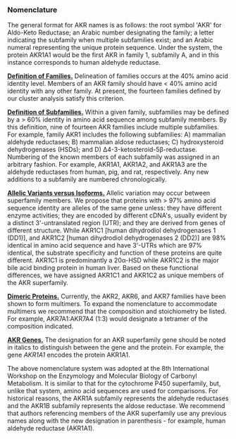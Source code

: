 ### Nomenclature

The general format for AKR names is as follows: the root symbol 'AKR' for
Aldo-Keto Reductase; an Arabic number designating the family; a letter
indicating the subfamily when multiple subfamilies exist; and an Arabic numeral
representing the unique protein sequence. Under the system, the protein AKR1A1
would be the first AKR in family 1, subfamily A, and in this instance
corresponds to human aldehyde reductase.

**<u>Definition of Families.</u>** Delineation of families occurs at the 40%
amino acid identity level. Members of an AKR family should have < 40% amino acid
identity with any other family. At present, the fourteen families defined by our
cluster analysis satisfy this criterion.

**<u>Definition of Subfamilies.</u>** Within a given family, subfamilies may be
defined by a > 60% identity in amino acid sequence among subfamily members. By
this definition, nine of fourteen AKR families include multiple subfamilies. For
example, family AKR1 includes the following subfamilies: A) mammalian aldehyde
reductases; B) mammalian aldose reductases; C) hydroxysteroid dehydrogenases
(HSDs); and D) Δ4-3-ketosteroid-5β-reductase. Numbering of the known members of
each subfamily was assigned in an arbitrary fashion. For example, AKR1A1,
AKR1A2, and AKR1A3 are the aldehyde reductases from human, pig, and rat,
respectively. Any new additions to a subfamily are numbered chronologically.

**<u>Allelic Variants versus Isoforms.</u>** Allelic variation may occur between
superfamily members. We propose that proteins with > 97% amino acid sequence
identity are alleles of the same gene unless: they have different enzyme
activities; they are encoded by different cDNA's, usually evident by a distinct
3'-untranslated region (UTR); and they are derived from genes of different
structure. While AKR1C1 [human dihydrodiol dehydrogenases 1 (DD1)], and AKR1C2
[human dihydrodiol dehydrogenases 2 (DD2)] are 98% identical in amino acid
sequence and have 3'-UTRs which are 97% identical, the substrate specificity and
function of these proteins are quite different. AKR1C1 is predominantly a
20α-HSD while AKR1C2 is the major bile acid binding protein in human liver.
Based on these functional differences, we have assigned AKR1C1 and AKR1C2 as
unique members of the AKR superfamily.

**<u>Dimeric Proteins.</u>** Currently, the AKR2, AKR6, and AKR7 families have
been shown to form multimers. To expand the nomenclature to accommodate
multimers we recommend that the composition and stoichiometry be listed. For
example, AKR7A1:AKR7A4 (1:3) would designate a tetramer of the composition
indicated.

**<u>AKR Genes.</u>** The designation for an AKR superfamily gene should be
noted in italics to distinguish between the gene and the protein. For example,
the gene *AKR1A1* encodes the protein AKR1A1.

The above nomenclature system was adopted at the 8th International Workshop on
the Enzymology and Molecular Biology of Carbonyl Metabolism. It is similar to
that for the cytochrome P450 superfamily, but, unlike that system, amino acid
sequences are used for comparisons. For historical reasons, the AKR1A subfamily
represents the aldehyde reductases and the AKR1B subfamily represents the aldose
reductase. We recommend that authors referencing members of the AKR superfamily
use any previous names along with the new designation in parenthesis - for
example, human aldehyde reductase (AKR1A1).
